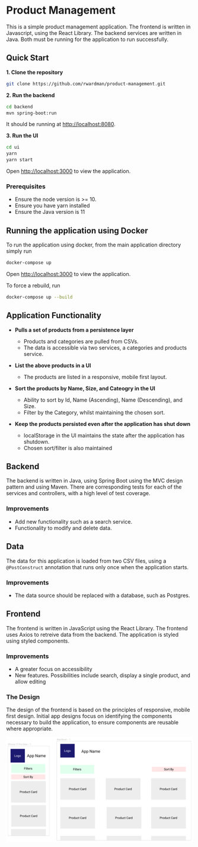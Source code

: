 # Product Management

This is a simple product management application. The frontend is written in Javascript, using the React Library. The backend services are written in Java. Both must be running for the application to run successfully.

## Quick Start

**1. Clone the repository**

```bash
git clone https://github.com/rwardman/product-management.git
```

**2. Run the backend**

```bash
cd backend
mvn spring-boot:run
```

It should be running at [http://localhost:8080](http://localhost:8080).

**3. Run the UI**

```bash
cd ui
yarn
yarn start
```

Open [http://localhost:3000](http://localhost:3000) to view the application.

### Prerequisites

- Ensure the node version is >= 10.
- Ensure you have yarn installed
- Ensure the Java version is 11

## Running the application using Docker

To run the application using docker, from the main application directory simply run

```bash
docker-compose up
```

Open [http://localhost:3000](http://localhost:3000) to view the application.

To force a rebuild, run

```bash
docker-compose up --build
```

## Application Functionality

- **Pulls a set of products from a persistence layer**

  - Products and categories are pulled from CSVs.
  - The data is accessible via two services, a categories and products service.

- **List the above products in a UI**

  - The products are listed in a responsive, mobile first layout.

- **Sort the products by Name, Size, and Cateogry in the UI**

  - Ability to sort by Id, Name (Ascending), Name (Descending), and Size.
  - Filter by the Category, whilst maintaining the chosen sort.

- **Keep the products persisted even after the application has shut down**
  - localStorage in the UI maintains the state after the application has shutdown.
  - Chosen sort/filter is also maintained

## Backend

The backend is written in Java, using Spring Boot using the MVC design pattern and using Maven. There are corresponding tests for each of the services and controllers, with a high level of test coverage.

### Improvements

- Add new functionality such as a search service.
- Functionality to modify and delete data.

## Data

The data for this application is loaded from two CSV files, using a `@PostConstruct` annotation that runs only once when the application starts.

### Improvements

- The data source should be replaced with a database, such as Postgres.

## Frontend

The frontend is written in JavaScript using the React Library. The frontend uses Axios to retreive data from the backend. The application is styled using styled components.

### Improvements

- A greater focus on accessibility
- New features. Possibilities include search, display a single product, and allow editing

### The Design

The design of the frontend is based on the principles of responsive, mobile first design. Initial app designs focus on identifying the components necessary to build the application, to ensure components are reusable where appropriate.

![App Design](./AppDesign.png)

